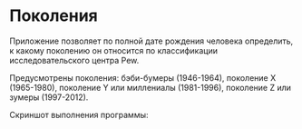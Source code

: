 # Поколения

Приложение позволяет по полной дате рождения человека определить, к какому поколению он относится по классификации исследовательского центра Pew. <br>

Предусмотрены поколения: бэби-бумеры (1946-1964), поколение Х (1965-1980), поколение Y или миллениалы (1981-1996), поколение Z или зумеры (1997-2012).

Скриншот выполнения программы:

